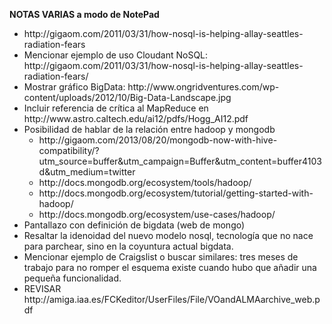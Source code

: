 <b>NOTAS VARIAS a modo de NotePad</b><br>


<ul>

<li>http://gigaom.com/2011/03/31/how-nosql-is-helping-allay-seattles-radiation-fears</li>

<li>Mencionar ejemplo de uso Cloudant NoSQL: http://gigaom.com/2011/03/31/how-nosql-is-helping-allay-seattles-radiation-fears/</li>


<li>Mostrar gráfico BigData: http://www.ongridventures.com/wp-content/uploads/2012/10/Big-Data-Landscape.jpg

<li>Incluir referencia de crítica al MapReduce en http://www.astro.caltech.edu/ai12/pdfs/Hogg_AI12.pdf</li>

<li>
Posibilidad de hablar de la relación entre hadoop y mongodb
<ul>
<li>http://gigaom.com/2013/08/20/mongodb-now-with-hive-compatibility/?utm_source=buffer&utm_campaign=Buffer&utm_content=buffer4103d&utm_medium=twitter</li>
<li>http://docs.mongodb.org/ecosystem/tools/hadoop/</li>
<li>http://docs.mongodb.org/ecosystem/tutorial/getting-started-with-hadoop/</li>
<li>http://docs.mongodb.org/ecosystem/use-cases/hadoop/</li>
</ul>
</li>


<li>Pantallazo con definición de bigdata (web de mongo)</li>

<li>Resaltar la idenoidad del nuevo modelo nosql, tecnología que no nace para parchear, sino en la coyuntura actual bigdata.</li>

<li>Mencionar ejemplo de Craigslist o buscar similares: tres meses de trabajo para no romper el esquema existe cuando hubo que añadir una pequeña funcionalidad.</li>

<li>REVISAR http://amiga.iaa.es/FCKeditor/UserFiles/File/VOandALMAarchive_web.pdf</li>

</ul>
